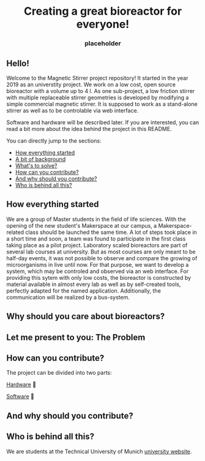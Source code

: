 
<p align="center">
<h1 align="center">Creating a great bioreactor for everyone!</h1>
<h3 align="center">placeholder</h3>
</p>

## Hello!
Welcome to the Magnetic Stirrer project repository! It started in the year 2019 as an universtity project. We work on a low cost, open source bioreactor with a volume up to 4 l. As one sub-project, a low friction stirrer with multiple replaceable stirrer geometries is developed by modifying a simple commercial magnetic stirrer. It is supposed to work as a stand-alone stirrer as well as to be controlable via web interface.

Software and hardware will be described later. If you are interested, you can read a bit more about the idea behind the project in this README.

You can directly jump to the sections:

- [How everything started](#how-everything-startet)
- [A bit of background](#why-should-you-care-about-bioreactors)
- [What's to solve?](#let-me-present-to-you-the-problem)
- [How can you contribute?](#how-can-you-contribute)
- [And why should you contribute?](#and-why-should-you-contribute)
- [Who is behind all this?](#who-is-behind-all-this)


## How everything started
We are a group of Master students in the field of life sciences. With the opening of the new student's Makerspace at our campus, a Makerspace-related class should be launched the same time. A lot of steps took place in a short time and soon, a team was found to participate in the first class taking place as a pilot project. Laboratory scaled bioreactors are part of several lab courses at university. But as most courses are only meant to be half-day events, it was not possible to observe and compare the growing of microorganisms in live until now. For that purpose, we want to develop a system, which may be controled and observed via an web interface. For providing this sytem with only low costs, the bioreactor is constructed by material available in almost every lab as well as by self-created tools, perfectly adapted for the named application. Additionally, the communication will be realized by a bus-system.

## Why should you care about bioreactors?


## Let me present to you: The Problem


## How can you contribute?

The project can be divided into two parts:

[Hardware](#) :hammer:


[Software](#) :dvd:



## And why should you contribute?


## Who is behind all this?
We are students at the Technical University of Munich [university website](https://www.tum.de/nc/en/).
